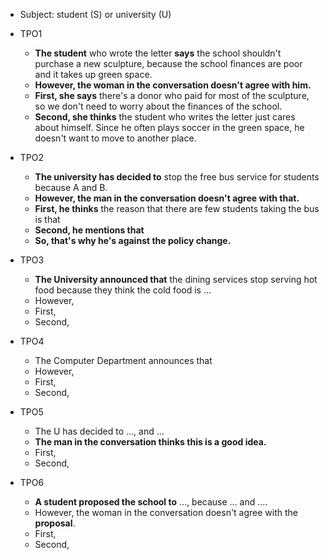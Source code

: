 * Subject: student (S) or university (U)
* TPO1
	* **The student** who wrote the letter **says** the school shouldn't purchase a new sculpture, because the school finances are poor and it takes up green space.
	* **However, the woman in the conversation doesn't agree with him.**
	* **First, she says** there's a donor who paid for most of the sculpture, so we don't need to worry about the finances of the school.
	* **Second, she thinks** the student who writes the letter just cares about himself. Since he often plays soccer in the green space, he doesn't want to move to another place.

* TPO2
	* **The university has decided to** stop the free bus service for students because A and B.
	* **However, the man in the conversation doesn't agree with that.**
	* **First, he thinks** the reason that there are few students taking the bus is that
	* **Second, he mentions that** 
	* **So, that's why he's against the policy change.**

* TPO3
	* **The University announced that** the dining services stop serving hot food because they think the cold food is ...
	* However,
	* First,
	* Second,

* TPO4 
	* The Computer Department announces that 
	* However,
	* First,
	* Second,

* TPO5
	* The U has decided to ..., and ...
	* **The man in the conversation thinks this is a good idea.**
	* First,
	* Second,

* TPO6
	* **A student proposed the school to** ..., because ... and ....
	* However, the woman in the conversation doesn't agree with the **proposal**.
	* First,
	* Second,